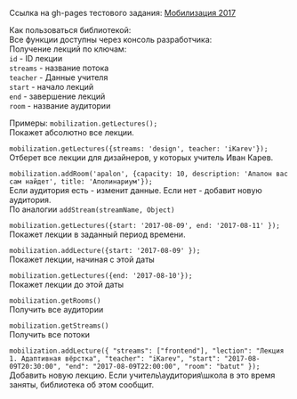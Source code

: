 Ссылка на gh-pages тестового задания: [Мобилизация 2017](https://alex-koshara.github.io/YaTest)

Как пользоваться библиотекой:<br>
Все функции доступны через консоль разработчика:<br>
Получение лекций по ключам:<br>
`id` - ID лекции<br>
`streams` - название потока<br>
`teacher` - Данные учителя<br>
`start` - начало лекций<br>
`end` - завершение лекций<br>
`room` - название аудитории<br>

Примеры:
`mobilization.getLectures();`<br>
Покажет абсолютно все лекции.

`mobilization.getLectures({streams: 'design', teacher: 'iKarev'});`<br>
Отберет все лекции для дизайнеров, у которых учитель Иван Карев.

`mobilization.addRoom('apalon', {capacity: 10, description: 'Апалон вас сам найдет', title: 'Аполинариум'});`<br>
Если аудитория есть - изменит данные. Если нет - добавит новую аудитория.<br>
По аналогии `addStream(streamName, Object)`

`mobilization.getLectures({start: '2017-08-09', end: '2017-08-11'
    });`<br>
Покажет лекции в заданный период времени.

`mobilization.addLecture({start: '2017-08-09'
    });`<br>
Покажет лекции, начиная с этой даты

`mobilization.getLectures({end: '2017-08-10'});`<br>
Покажет лекции до этой даты

`mobilization.getRooms()`<br>
Получить все аудитории

`mobilization.getStreams()`<br>
Получить все потоки

`mobilization.addLecture({
      "streams": ["frontend"],
      "lection": "Лекция 1. Адаптивная вёрстка",
      "teacher": "iKarev",
      "start": "2017-08-09T20:30:00",
      "end": "2017-08-09T22:00:00",
      "room": "batut"
    });`
    <br>
Добавить новую лекцию. Если учитель\аудитория\школа в это время заняты, библиотека об этом сообщит.

